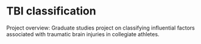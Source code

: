 # TBI classification
Project overview:
Graduate studies project on classifying influential factors associated with traumatic brain injuries in collegiate athletes.
